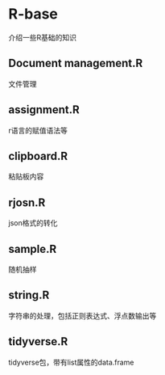 # R-base
介绍一些R基础的知识

## Document management.R
文件管理

## assignment.R
r语言的赋值语法等

## clipboard.R
粘贴板内容

## rjosn.R
json格式的转化

## sample.R
随机抽样

## string.R
字符串的处理，包括正则表达式、浮点数输出等

## tidyverse.R
tidyverse包，带有list属性的data.frame
